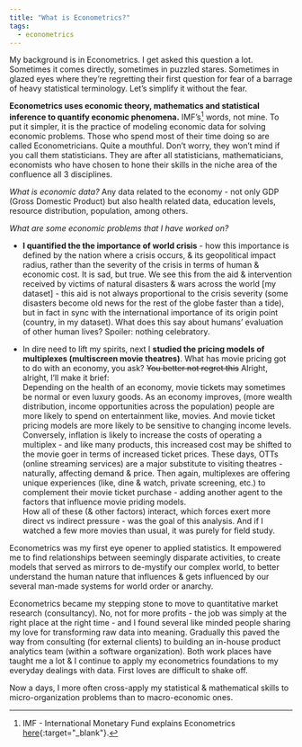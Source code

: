 ```yaml
---
title: "What is Econometrics?"
tags:
  - econometrics
---
```

My background is in Econometrics. I get asked this question a lot. Sometimes it comes directly, sometimes in puzzled stares. Sometimes in glazed eyes where they’re regretting their first question for fear of a barrage of heavy statistical terminology. 
Let’s simplify it without the fear. 

**Econometrics uses economic theory, mathematics and statistical inference to quantify economic phenomena.** IMF’s[^imf] words, not mine. To put it simpler, it is the practice of modeling economic data for solving economic problems. Those who spend most of their time doing so are called Econometricians. Quite a mouthful. Don’t worry, they won’t mind if you call them statisticians. They are after all statisticians, mathematicians, economists who have chosen to hone their skills in the niche area of the confluence all 3 disciplines.

*What is economic data?* Any data related to the economy - not only GDP (Gross Domestic Product) but also health related data, education levels, resource distribution, population, among others. 

*What are some economic problems that I have worked on?*
* **I quantified the the importance of world crisis** - how this importance is defined by the nation where a crisis occurs, & its geopolitical impact radius, rather than the severity of the crisis in terms of human & economic cost. It is sad, but true. We see this from the aid & intervention received by victims of natural disasters & wars across the world [my dataset] - this aid is not always proportional to the crisis severity (some disasters become old news for the rest of the globe faster than a tide), but in fact in sync with the international importance of its origin point (country, in my dataset). What does this say about humans’ evaluation of other human lives? Spoiler: nothing celebratory.  

* In dire need to lift my spirits, next I **studied the pricing models of multiplexes (multiscreen movie theatres)**. What has movie pricing got to do with an economy, you ask? ~~You better not regret this~~ Alright, alright, I’ll make it brief:  
Depending on the health of an economy, movie tickets may sometimes be normal or even luxury goods. As an economy improves, (more wealth distribution, income opportunities across the population) people are more likely to spend on entertainment like, movies. And movie ticket pricing models are more likely to be sensitive to changing income levels. Conversely, inflation is likely to increase the costs of operating a multiplex - and like many products, this increased cost may be shifted to the movie goer in terms of increased ticket prices. These days, OTTs (online streaming services) are a major substitute to visiting theatres - naturally, affecting demand & price. Then again, multiplexes are offering unique experiences (like, dine & watch, private screening, etc.) to complement their movie ticket purchase - adding another agent to the factors that influence movie priding models.  
How all of these (& other factors) interact, which forces exert more direct vs indirect pressure - was the goal of this analysis. And if I watched a few more movies than usual, it was purely for field study. 

Econometrics was my first eye opener to applied statistics. It empowered me to find relationships between seemingly disparate activities, to create models that served as mirrors to de-mystify our complex world, to better understand the human nature that influences & gets influenced by our several man-made systems for world order or anarchy. 

Econometrics became my stepping stone to move to quantitative market research (consultancy). No, not for more profits - the job was simply at the right place at the right time - and I found several like minded people sharing my love for transforming raw data into meaning. Gradually this paved the way from consulting (for external clients) to building an in-house product analytics team (within a software organization). Both work places have taught me a lot & I continue to apply my econometrics foundations to my everyday dealings with data. First loves are difficult to shake off.

Now a days, I more often cross-apply my statistical & mathematical skills to micro-organization problems than to macro-economic ones.

[^imf]: IMF - International Monetary Fund explains Econometrics [here](https://www.imf.org/external/pubs/ft/fandd/2011/12/basics.html){:target="_blank"}.